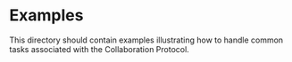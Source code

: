 # Examples
This directory should contain examples illustrating how to handle common tasks associated with the Collaboration Protocol.
